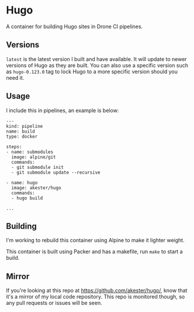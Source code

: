 # Hugo

A container for building Hugo sites in Drone CI pipelines.

## Versions

`latest` is the latest version I built and have available.  It will update to
newer versions of Hugo as they are built.  You can also use a specific version
such as `hugo-0.123.0` tag to lock Hugo to a more specific version should you
need it.

## Usage

I include this in pipelines, an example is below:

```
---
kind: pipeline
name: build
type: docker

steps:
- name: submodules
  image: alpine/git
  commands:
  - git submodule init
  - git submodule update --recursive

- name: hugo
  image: akester/hugo
  commands:
  - hugo build

...
```

## Building

I'm working to rebuild this container using Alpine to make it lighter weight.

This container is built using Packer and has a makefile, run `make` to start a
build.


## Mirror

If you're looking at this repo at https://github.com/akester/hugo/, know
that it's a mirror of my local code repository.  This repo is monitored though,
so any pull requests or issues will be seen.
